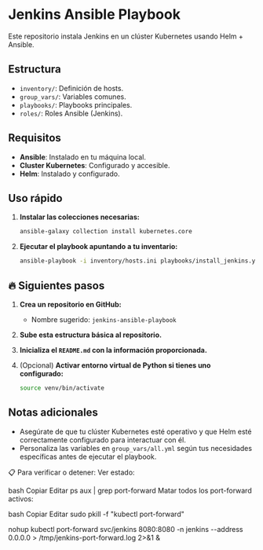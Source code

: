 # Jenkins Ansible Playbook

Este repositorio instala Jenkins en un clúster Kubernetes usando Helm + Ansible.

## Estructura
- `inventory/`: Definición de hosts.
- `group_vars/`: Variables comunes.
- `playbooks/`: Playbooks principales.
- `roles/`: Roles Ansible (Jenkins).

## Requisitos
- **Ansible**: Instalado en tu máquina local.
- **Cluster Kubernetes**: Configurado y accesible.
- **Helm**: Instalado y configurado.

## Uso rápido
1. **Instalar las colecciones necesarias:**
   ```bash
   ansible-galaxy collection install kubernetes.core
   ```

2. **Ejecutar el playbook apuntando a tu inventario:**
   ```bash
   ansible-playbook -i inventory/hosts.ini playbooks/install_jenkins.yml
   ```

## 🔥 Siguientes pasos
1. **Crea un repositorio en GitHub:**
   - Nombre sugerido: `jenkins-ansible-playbook`

2. **Sube esta estructura básica al repositorio.**

3. **Inicializa el `README.md` con la información proporcionada.**

4. (Opcional) **Activar entorno virtual de Python si tienes uno configurado:**
   ```bash
   source venv/bin/activate
   ```

## Notas adicionales
- Asegúrate de que tu clúster Kubernetes esté operativo y que Helm esté correctamente configurado para interactuar con él.
- Personaliza las variables en `group_vars/all.yml` según tus necesidades específicas antes de ejecutar el playbook.



📋 Para verificar o detener:
Ver estado:

bash
Copiar
Editar
ps aux | grep port-forward
Matar todos los port-forward activos:

bash
Copiar
Editar
sudo pkill -f "kubectl port-forward"

nohup kubectl port-forward svc/jenkins 8080:8080 -n jenkins --address 0.0.0.0 > /tmp/jenkins-port-forward.log 2>&1 &
